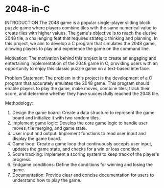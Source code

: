 # 2048-in-C
INTRODUCTION
The 2048 game is a popular single-player sliding block puzzle game where players combine tiles with the same numerical value to create tiles with higher values. The game's objective is to reach the elusive 2048 tile, a challenging feat that requires strategic thinking and planning. In this project, we aim to develop a C program that simulates the 2048 game, allowing players to play and experience the game on the command line.

Motivation:
The motivation behind this project is to create an engaging and entertaining implementation of the 2048 game in C, providing users with an opportunity to enjoy this classic puzzle game on a text-based interface.

Problem Statement
The problem in this project is the development of a C program that accurately emulates the 2048 game. This program should enable players to play the game, make moves, combine tiles, track their score, and determine whether they have successfully reached the 2048 tile.



Methodology:
1. Design the game board: Create a data structure to represent the game board and initialize it with two random tiles.
2. Implement game logic: Develop the core game logic to handle user moves, tile merging, and game state.
3. User input and output: Implement functions to read user input and display the game board.
4. Game loop: Create a game loop that continuously accepts user input, updates the game state, and checks for a win or loss condition.
5. Score tracking: Implement a scoring system to keep track of the player's progress.
6. Endgame conditions: Define the conditions for winning and losing the game.
7. Documentation: Provide clear and concise documentation for users to understand how to play the game.
